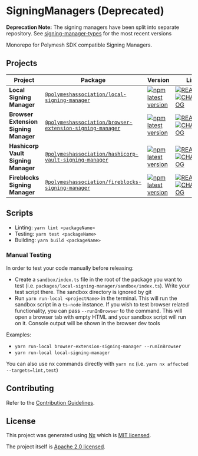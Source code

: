 # SigningManagers (Deprecated)

**Deprecation Note:** The signing managers have been split into separate repository. See [signing-manager-types](https://github.com/PolymeshAssociation/signing-managers) for the most recent versions

Monorepo for Polymesh SDK compatible Signing Managers.

## Projects

| Project                               | Package                                                                                                                                      | Version                                                                                                                                                                                                       | Links                                                                                                                                                                                                                                           |
| ------------------------------------- | -------------------------------------------------------------------------------------------------------------------------------------------- | ------------------------------------------------------------------------------------------------------------------------------------------------------------------------------------------------------------- | ----------------------------------------------------------------------------------------------------------------------------------------------------------------------------------------------------------------------------------------------- |
| **Local Signing Manager**             | [`@polymeshassociation/local-signing-manager`](https://npmjs.com/package/@polymeshassociation/local-signing-manager)                         | [![npm latest version](https://img.shields.io/npm/v/@polymeshassociation/local-signing-manager/latest.svg)](https://www.npmjs.com/package/@polymeshassociation/local-signing-manager)                         | [![README](https://img.shields.io/badge/README--green.svg)](/packages/local-signing-manager/README.md) [![CHANGELOG](https://img.shields.io/badge/CHANGELOG--orange.svg)](/packages/local-signing-manager/CHANGELOG.md)                         |
| **Browser Extension Signing Manager** | [`@polymeshassociation/browser-extension-signing-manager`](https://npmjs.com/package/@polymeshassociation/browser-extension-signing-manager) | [![npm latest version](https://img.shields.io/npm/v/@polymeshassociation/browser-extension-signing-manager/latest.svg)](https://www.npmjs.com/package/@polymeshassociation/browser-extension-signing-manager) | [![README](https://img.shields.io/badge/README--green.svg)](/packages/browser-extension-signing-manager/README.md) [![CHANGELOG](https://img.shields.io/badge/CHANGELOG--orange.svg)](/packages/browser-extension-signing-manager/CHANGELOG.md) |
| **Hashicorp Vault Signing Manager**   | [`@polymeshassociation/hashicorp-vault-signing-manager`](https://npmjs.com/package/@polymeshassociation/hashicorp-vault-signing-manager)     | [![npm latest version](https://img.shields.io/npm/v/@polymeshassociation/hashicorp-vault-signing-manager/latest.svg)](https://www.npmjs.com/package/@polymeshassociation/hashicorp-vault-signing-manager)     | [![README](https://img.shields.io/badge/README--green.svg)](/packages/hashicorp-vault-signing-manager/README.md) [![CHANGELOG](https://img.shields.io/badge/CHANGELOG--orange.svg)](/packages/hashicorp-vault-signing-manager/CHANGELOG.md)     |
| **Fireblocks Signing Manager**        | [`@polymeshassociation/fireblocks-signing-manager`](https://npmjs.com/package/@polymeshassociation/fireblocks-signing-manager)               | [![npm latest version](https://img.shields.io/npm/v/@polymeshassociation/fireblocks-signing-manager/latest.svg)](https://www.npmjs.com/package/@polymeshassociation/fireblocks-signing-manager)               | [![README](https://img.shields.io/badge/README--green.svg)](/packages/fireblocks-signing-manager/README.md) [![CHANGELOG](https://img.shields.io/badge/CHANGELOG--orange.svg)](/packages/fireblocks-signing-manager/CHANGELOG.md)               |

## Scripts

- Linting: `yarn lint <packageName>`
- Testing: `yarn test <packageName>`
- Building: `yarn build <packageName>`

### Manual Testing

In order to test your code manually before releasing:

- Create a `sandbox/index.ts` file in the root of the package you want to test (i.e. `packages/local-signing-manager/sandbox/index.ts`). Write your test script there. The sandbox directory is ignored by git
- Run `yarn run-local <projectName>` in the terminal. This will run the sandbox script in a `ts-node` instance. If you wish to test browser related functionality, you can pass `--runInBrowser` to the command. This will open a browser tab with empty HTML and your sandbox script will run on it. Console output will be shown in the browser dev tools

Examples:

- `yarn run-local browser-extension-signing-manager --runInBrowser`
- `yarn run-local local-signing-manager`

You can also use nx commands directly with `yarn nx` (i.e. `yarn nx affected --targets=lint,test`)

## Contributing

Refer to the [Contribution Guidelines](CONTRIBUTING.md).

## License

This project was generated using [Nx](https://nx.dev) which is [MIT licensed](./LICENSE.MIT).

The project itself is [Apache 2.0 licensed](./LICENSE).
